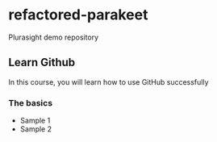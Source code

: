 # refactored-parakeet
Plurasight demo repository

## Learn Github
In this course, you will learn how to use GitHub successfully

### The basics
- Sample 1
- Sample 2
